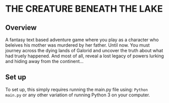# THE CREATURE BENEATH THE LAKE

## Overview

A fantasy text based adventure game where you play as a character who beleives his mother was murdered by her father. Until now. You must journey across the dying lands of Galorid and uncover the truth about what had truely happened. And most of all, reveal a lost legacy of powers lurking and hiding away from the continent...

## Set up

To set up, this simply requires running the main.py file using:
```Python main.py``` or any other variation of running Python 3 on your computer. 
